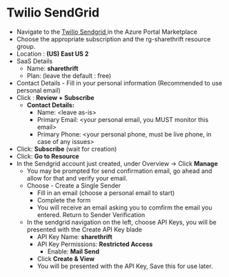 # Twilio SendGrid

* Navigate to the [Twilio Sendgrid](https://portal.azure.com/#create/sendgrid.tsg-saas-offer)[ ](https://portal.azure.com/#create/SendGrid.sendgrid\_azure)in the Azure Portal Marketplace
* Choose the appropriate subscription and the rg-sharethrift resource group.
* Location : **(US) East US 2**
* SaaS Details
  * Name: **sharethrift**
  * Plan: (leave the default : free)
* Contact Details - Fill in your personal information (Recommended to use personal email)
* Click : **Review + Subscribe**
  * **Contact Details:**
    * Name: \<leave as-is>
    * Primary Email: \<your personal email, you MUST monitor this email>
    * Primary Phone: \<your personal phone, must be live phone, in case of any issues>
* Click: **Subscribe** (wait for creation)
* Click: **Go to Resource**
* In the Sendgrid account just created, under Overview -> Click **Manage**
  * You may be prompted for send confirmation email, go ahead and allow for that and verify your email.
  * Choose - Create a Single Sender
    * Fill in an email (choose a personal email to start)
    * Complete the form
    * You will receive an email asking you to comfirm the email you entered. Return to Sender Verification
  * In the sendgrid navigation on the left, choose API Keys, you will be presented with the Create API Key blade
    * API Key Name: **sharethrift**
    * API Key Permissions: **Restricted Access**
      * Enable:  **Mail Send**
    * Click **Create & View**
    * You will be presented with the API Key, Save this for use later.
